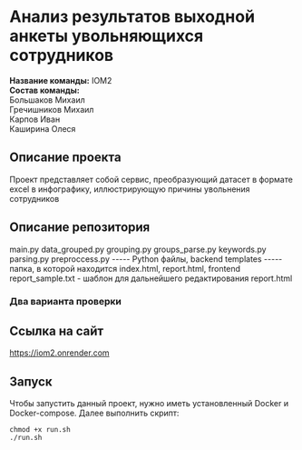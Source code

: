 # Анализ результатов выходной анкеты увольняющихся сотрудников
**Название команды:** IOM2<br>
**Состав команды:** <br>
Большаков Михаил <br>
Гречишников Михаил <br>
Карпов Иван <br>
Каширина Олеся <br>

## Описание проекта
Проект представляет собой сервис, преобразующий датасет в формате excel в инфографику, иллюстрирующую причины увольнения сотрудников

## Описание репозитория
main.py data_grouped.py grouping.py groups_parse.py keywords.py parsing.py preproccess.py ----- Python файлы, backend
templates ----- папка, в которой находится index.html, report.html, frontend
report_sample.txt - шаблон для дальнейшего редактирования report.html

### Два варианта проверки
## Ссылка на сайт
https://iom2.onrender.com

## Запуск
Чтобы запустить данный проект, нужно иметь установленный Docker и Docker-compose. Далее выполнить скрипт:

```
chmod +x run.sh
./run.sh
```

